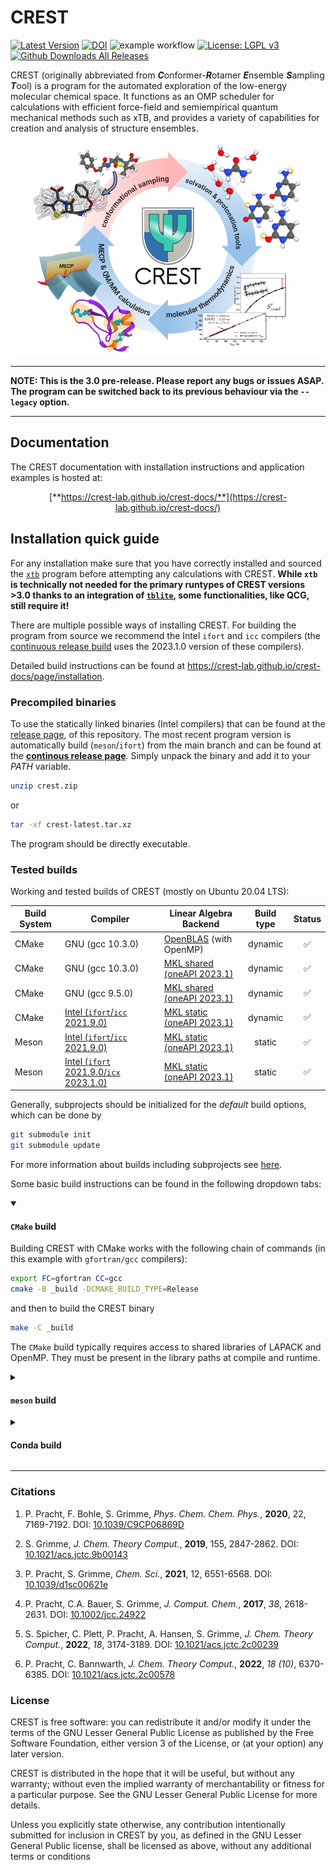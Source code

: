 # CREST

[![Latest Version](https://img.shields.io/github/v/release/crest-lab/crest)](https://github.com/crest-lab/crest/releases/latest)
[![DOI](https://img.shields.io/badge/DOI-10.1039%2Fc9cp06869d%20-blue)](http://dx.doi.org/10.1039/c9cp06869d)
![example workflow](https://github.com/crest-lab/crest/actions/workflows/build.yml/badge.svg)
[![License: LGPL v3](https://img.shields.io/badge/License-LGPL_v3-blue.svg)](https://www.gnu.org/licenses/lgpl-3.0)
[![Github Downloads All Releases](https://img.shields.io/github/downloads/crest-lab/crest/total)](https://github.com/crest-lab/crest/releases)

CREST (originally abbreviated from ***C***onformer-***R***otamer ***E***nsemble ***S***ampling ***T***ool) is a program for the automated exploration of the low-energy molecular chemical space.
It functions as an OMP scheduler for calculations with efficient force-field and semiempirical quantum mechanical methods such as xTB, and provides
a variety of capabilities for creation and analysis of structure ensembles.

<div align="center">
<img src="./assets/newtoc.png" alt="CREST" width="750">
</div>

---
**NOTE: This is the 3.0 pre-release. Please report any bugs or issues ASAP. The program can be switched back to its previous behaviour via the `--legacy` option.**

---


## Documentation

The CREST documentation with installation instructions and application examples is hosted at: <br>
<div align="center">

[**https://crest-lab.github.io/crest-docs/**](https://crest-lab.github.io/crest-docs/)

</div>

## Installation quick guide

For any installation make sure that you have correctly installed and sourced the [`xtb`](https://github.com/grimme-lab/xtb) program before attempting any calculations with CREST.
**While `xtb` is technically not needed for the primary runtypes of CREST versions >3.0 thanks to an integration of [`tblite`](https://github.com/tblite/tblite), some functionalities, like QCG, still require it!**

There are multiple possible ways of installing CREST. 
For building the program from source we recommend the Intel `ifort` and `icc` compilers (the [continuous release build](https://github.com/crest-lab/crest/releases/tag/latest) uses the 2023.1.0 version of these compilers).

Detailed build instructions can be found at <https://crest-lab.github.io/crest-docs/page/installation>.


### Precompiled binaries

To use the statically linked binaries (Intel compilers)
that can be found at the [release page](https://github.com/crest-lab/crest/releases),
of this repository.
The most recent program version is automatically build (`meson`/`ifort`) from the main branch and can be found at the [**continous release page**](https://github.com/crest-lab/crest/releases/tag/latest).
Simply unpack the binary and add it to your *PATH* variable.
```bash
unzip crest.zip
```
or
```bash
tar -xf crest-latest.tar.xz
```
The program should be directly executable.

### Tested builds
Working and tested builds of CREST (mostly on Ubuntu 20.04 LTS):

| Build System | Compiler | Linear Algebra Backend | Build type     | Status     |
|--------------|----------|------------------------|:--------------:|:----------:|
| CMake | GNU (gcc 10.3.0)  | [OpenBLAS](https://github.com/xianyi/OpenBLAS) (with OpenMP) | dynamic | ✅ |
| CMake | GNU (gcc 10.3.0)  |  [MKL shared (oneAPI 2023.1)](https://www.intel.com/content/www/us/en/developer/tools/oneapi/onemkl.html) | dynamic | ✅ |
| CMake | GNU (gcc 9.5.0)  |  [MKL shared (oneAPI 2023.1)](https://www.intel.com/content/www/us/en/developer/tools/oneapi/onemkl.html) | dynamic | ✅ |
| CMake | [Intel (`ifort`/`icc` 2021.9.0)](https://www.intel.com/content/www/us/en/developer/tools/oneapi/toolkits.html)   | [MKL static (oneAPI 2023.1)](https://www.intel.com/content/www/us/en/developer/tools/oneapi/onemkl.html) | dynamic | ✅ |
| Meson | [Intel (`ifort`/`icc` 2021.9.0)](https://www.intel.com/content/www/us/en/developer/tools/oneapi/toolkits.html)   | [MKL static (oneAPI 2023.1)](https://www.intel.com/content/www/us/en/developer/tools/oneapi/onemkl.html) | static  | ✅ |
| Meson | [Intel (`ifort` 2021.9.0/`icx` 2023.1.0)](https://www.intel.com/content/www/us/en/developer/tools/oneapi/toolkits.html)   | [MKL static (oneAPI 2023.1)](https://www.intel.com/content/www/us/en/developer/tools/oneapi/onemkl.html) | static  | ✅ |



Generally, subprojects should be initialized for the *default* build options, which can be done by 
```bash
git submodule init
git submodule update
```
For more information about builds including subprojects see [here](./subprojects/README.md).

Some basic build instructions can be found in the following dropdown tabs:



<details open>
<summary><h4><code>CMake</code> build</h4></summary>
<!-- blank line to recover markdown format-->

Building CREST with CMake works with the following chain of commands (in this example with `gfortran/gcc` compilers):
```bash
export FC=gfortran CC=gcc
cmake -B _build -DCMAKE_BUILD_TYPE=Release
```
and then to build the CREST binary
```bash
make -C _build
```

The `CMake` build typically requires access to shared libraries of LAPACK and OpenMP. They must be present in the library paths at compile and runtime.
</details>

<details>
<summary><h4><code>meson</code> build</h4></summary>
<!-- blank line to recover markdown format-->

For the setup an configuration of meson see also the [meson setup](https://github.com/grimme-lab/xtb/blob/master/meson/README.adoc) page hosted at the `xtb` repository.
The chain of commands to build CREST with meson is:

```bash
export FC=ifort CC=icc
meson setup _build --prefix=$PWD/_dist
meson install -C _build
```

The `meson` build of CREST is mainly focused on and tested with the Intel `ifort`/`icc` compilers.
When using newer versions of Intel's oneAPI, replacing `icc` with `icx` should work. Please refrain from using `ifx` instead of `ifort`, however.
When attempting to build with `gfortran` and `gcc`, add `-Dla_backend=mkl` to the meson setup command. Compatibility with the GNU compilers might be limited. We recommend the CMake build (see below) in this instance.

By default the `meson` build will create a **statically** linked binary.
</details>


<details>
<summary><h4>Conda build</h4></summary>
<!-- blank line to recover markdown format-->

A [conda-forge](https://github.com/conda-forge) feedstock is maintained at <https://github.com/conda-forge/crest-feedstock>.

Installing CREST from the `conda-forge` channel can be achieved by adding `conda-forge` to your channels with:

```
conda config --add channels conda-forge
conda config --set channel_priority strict
```

Once the `conda-forge` channel has been enabled, CREST can be installed with `conda`:

```
conda install crest
```

The confa-forge distribution is based on a CMake/`gfortran` build. 
</details>


---

### Citations

1. P. Pracht, F. Bohle, S. Grimme, *Phys. Chem. Chem. Phys.*, **2020**, 22, 7169-7192.
  DOI: [10.1039/C9CP06869D](https://dx.doi.org/10.1039/C9CP06869D)

2. S. Grimme, *J. Chem. Theory Comput.*, **2019**, 155, 2847-2862.
  DOI: [10.1021/acs.jctc.9b00143](https://dx.doi.org/10.1021/acs.jctc.9b00143)

3. P. Pracht, S. Grimme, *Chem. Sci.*, **2021**, 12, 6551-6568.
  DOI: [10.1039/d1sc00621e](https://dx.doi.org/10.1039/d1sc00621e)

4. P. Pracht, C.A. Bauer, S. Grimme, *J. Comput. Chem.*, **2017**, *38*, 2618-2631. 
  DOI: [10.1002/jcc.24922](https://dx.doi.org/10.1002/jcc.24922)

5. S. Spicher, C. Plett, P. Pracht, A. Hansen, S. Grimme,  *J. Chem. Theory Comput.*, **2022**,
  *18*, 3174-3189. DOI: [10.1021/acs.jctc.2c00239](https://dx.doi.org/10.1021/acs.jctc.2c00239)

6. P. Pracht, C. Bannwarth, *J. Chem. Theory Comput.*, **2022**, *18 (10)*, 6370-6385. DOI: [10.1021/acs.jctc.2c00578](https://dx.doi.org/10.1021/acs.jctc.2c00578)

### License

CREST is free software: you can redistribute it and/or modify it under the terms of the GNU Lesser General Public License as published by the Free Software Foundation, either version 3 of the License, or (at your option) any later version.

CREST is distributed in the hope that it will be useful, but without any warranty; without even the implied warranty of merchantability or fitness for a particular purpose. See the GNU Lesser General Public License for more details.

Unless you explicitly state otherwise, any contribution intentionally submitted for inclusion in CREST by you, as defined in the GNU Lesser General Public license, shall be licensed as above, without any additional terms or conditions
